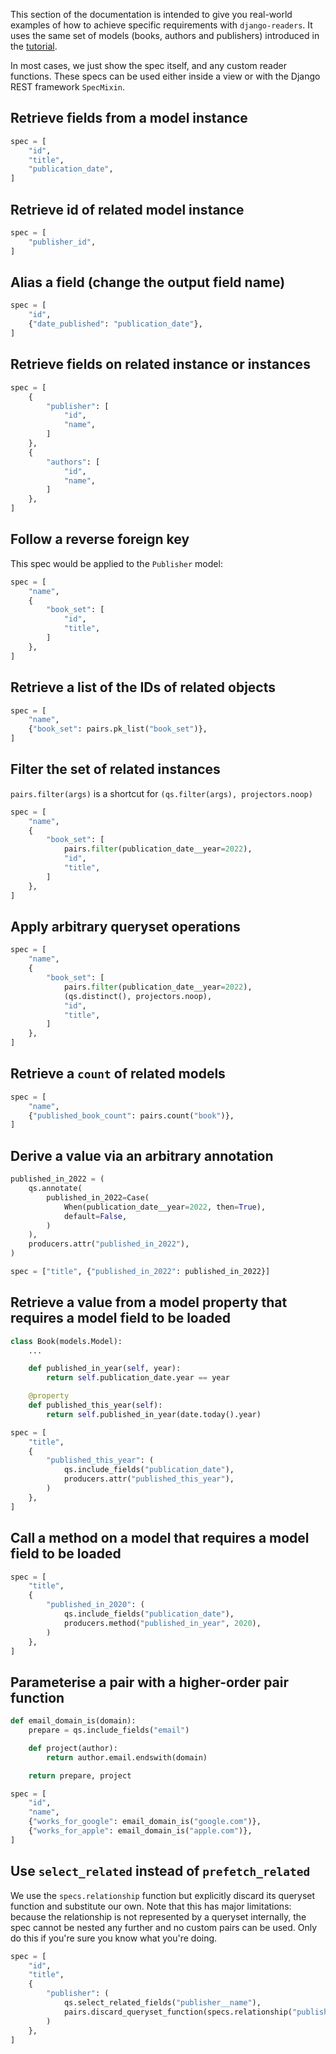 This section of the documentation is intended to give you real-world examples of how to achieve specific requirements with `django-readers`. It uses the same set of models (books, authors and publishers) introduced in the [tutorial](tutorial.md).

In most cases, we just show the spec itself, and any custom reader functions. These specs can be used either inside a view or with the Django REST framework `SpecMixin`.

## Retrieve fields from a model instance

```python
spec = [
    "id",
    "title",
    "publication_date",
]
```

## Retrieve id of related model instance

```python
spec = [
    "publisher_id",
]
```

## Alias a field (change the output field name)

```python
spec = [
    "id",
    {"date_published": "publication_date"},
]
```

## Retrieve fields on related instance or instances

```python
spec = [
    {
        "publisher": [
            "id",
            "name",
        ]
    },
    {
        "authors": [
            "id",
            "name",
        ]
    },
]
```

## Follow a reverse foreign key

This spec would be applied to the `Publisher` model:

```python
spec = [
    "name",
    {
        "book_set": [
            "id",
            "title",
        ]
    },
]
```

## Retrieve a list of the IDs of related objects

```python
spec = [
    "name",
    {"book_set": pairs.pk_list("book_set")},
]
```

## Filter the set of related instances

`pairs.filter(args)` is a shortcut for `(qs.filter(args), projectors.noop)`

```python
spec = [
    "name",
    {
        "book_set": [
            pairs.filter(publication_date__year=2022),
            "id",
            "title",
        ]
    },
]
```

## Apply arbitrary queryset operations

```python
spec = [
    "name",
    {
        "book_set": [
            pairs.filter(publication_date__year=2022),
            (qs.distinct(), projectors.noop),
            "id",
            "title",
        ]
    },
]
```

## Retrieve a `count` of related models

```python
spec = [
    "name",
    {"published_book_count": pairs.count("book")},
]
```


## Derive a value via an arbitrary annotation

```python
published_in_2022 = (
    qs.annotate(
        published_in_2022=Case(
            When(publication_date__year=2022, then=True),
            default=False,
        )
    ),
    producers.attr("published_in_2022"),
)

spec = ["title", {"published_in_2022": published_in_2022}]
```

## Retrieve a value from a model property that requires a model field to be loaded

```python
class Book(models.Model):
    ...

    def published_in_year(self, year):
        return self.publication_date.year == year

    @property
    def published_this_year(self):
        return self.published_in_year(date.today().year)
```

```python
spec = [
    "title",
    {
        "published_this_year": (
            qs.include_fields("publication_date"),
            producers.attr("published_this_year"),
        )
    },
]
```

## Call a method on a model that requires a model field to be loaded

```python
spec = [
    "title",
    {
        "published_in_2020": (
            qs.include_fields("publication_date"),
            producers.method("published_in_year", 2020),
        )
    },
]
```

## Parameterise a pair with a higher-order pair function

```python
def email_domain_is(domain):
    prepare = qs.include_fields("email")

    def project(author):
        return author.email.endswith(domain)

    return prepare, project
```

```python
spec = [
    "id",
    "name",
    {"works_for_google": email_domain_is("google.com")},
    {"works_for_apple": email_domain_is("apple.com")},
]
```

## Use `select_related` instead of `prefetch_related`

We use the `specs.relationship` function but explicitly discard its queryset function and substitute our own. Note that this has major limitations: because the relationship is not represented by a queryset internally, the spec cannot be nested any further and no custom pairs can be used. Only do this if you're sure you know what you're doing.

```python
spec = [
    "id",
    "title",
    {
        "publisher": (
            qs.select_related_fields("publisher__name"),
            pairs.discard_queryset_function(specs.relationship("publisher", ["name"])),
        )
    },
]
```
